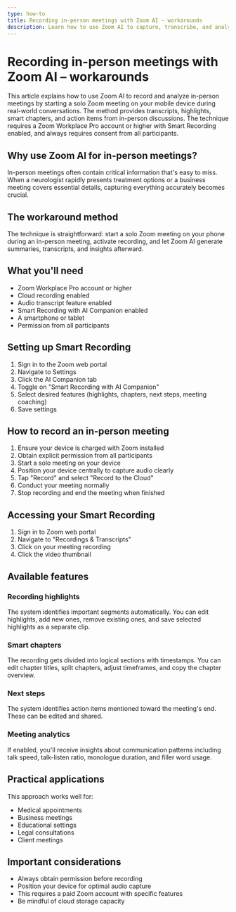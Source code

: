 ```yaml
---
type: how-to
title: Recording in-person meetings with Zoom AI – workarounds
description: Learn how to use Zoom AI to capture, transcribe, and analyze in-person meetings by starting a solo meeting on your mobile device, providing you with AI-generated transcripts, highlights, chapters, and action items.
---
```


# Recording in-person meetings with Zoom AI – workarounds

This article explains how to use Zoom AI to record and analyze in-person meetings by starting a solo Zoom meeting on your mobile device during real-world conversations. The method provides transcripts, highlights, smart chapters, and action items from in-person discussions. The technique requires a Zoom Workplace Pro account or higher with Smart Recording enabled, and always requires consent from all participants.

## Why use Zoom AI for in-person meetings?

In-person meetings often contain critical information that's easy to miss. When a neurologist rapidly presents treatment options or a business meeting covers essential details, capturing everything accurately becomes crucial.

## The workaround method

The technique is straightforward: start a solo Zoom meeting on your phone during an in-person meeting, activate recording, and let Zoom AI generate summaries, transcripts, and insights afterward.

## What you'll need

- Zoom Workplace Pro account or higher
- Cloud recording enabled
- Audio transcript feature enabled
- Smart Recording with AI Companion enabled
- A smartphone or tablet
- Permission from all participants

## Setting up Smart Recording

1. Sign in to the Zoom web portal
2. Navigate to Settings
3. Click the AI Companion tab
4. Toggle on "Smart Recording with AI Companion"
5. Select desired features (highlights, chapters, next steps, meeting coaching)
6. Save settings

## How to record an in-person meeting

1. Ensure your device is charged with Zoom installed
2. Obtain explicit permission from all participants
3. Start a solo meeting on your device
4. Position your device centrally to capture audio clearly
5. Tap "Record" and select "Record to the Cloud"
6. Conduct your meeting normally
7. Stop recording and end the meeting when finished

## Accessing your Smart Recording

1. Sign in to Zoom web portal
2. Navigate to "Recordings & Transcripts"
3. Click on your meeting recording
4. Click the video thumbnail

## Available features

### Recording highlights
The system identifies important segments automatically. You can edit highlights, add new ones, remove existing ones, and save selected highlights as a separate clip.

### Smart chapters
The recording gets divided into logical sections with timestamps. You can edit chapter titles, split chapters, adjust timeframes, and copy the chapter overview.

### Next steps
The system identifies action items mentioned toward the meeting's end. These can be edited and shared.

### Meeting analytics
If enabled, you'll receive insights about communication patterns including talk speed, talk-listen ratio, monologue duration, and filler word usage.

## Practical applications

This approach works well for:
- Medical appointments
- Business meetings
- Educational settings
- Legal consultations
- Client meetings

## Important considerations

- Always obtain permission before recording
- Position your device for optimal audio capture
- This requires a paid Zoom account with specific features
- Be mindful of cloud storage capacity
